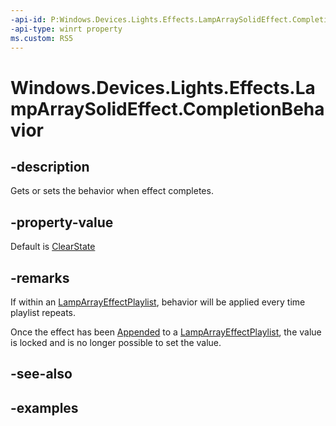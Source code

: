 ```yaml
---
-api-id: P:Windows.Devices.Lights.Effects.LampArraySolidEffect.CompletionBehavior
-api-type: winrt property
ms.custom: RS5
---
```


<!-- Property syntax.
public LampArrayEffectCompletionBehavior CompletionBehavior { get;  set; }
-->

# Windows.Devices.Lights.Effects.LampArraySolidEffect.CompletionBehavior

## -description
Gets or sets the behavior when effect completes.

## -property-value
Default is [ClearState](lamparrayeffectcompletionbehavior.md)

## -remarks
If within an [LampArrayEffectPlaylist](lamparrayeffectplaylist.md), behavior will be applied every time playlist repeats.

Once the effect has been [Appended](lamparrayeffectplaylist_append_292269384.md) to a [LampArrayEffectPlaylist](lamparrayeffectplaylist.md), the value is locked and is no longer possible to set the value.

## -see-also

## -examples


